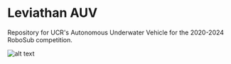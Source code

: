 # Leviathan AUV

Repository for UCR's Autonomous Underwater Vehicle for the 2020-2024 RoboSub competition.

![alt text](https://github.com/robosub-ucr/unnamedAUV/blob/master/seaturtleAUV%20CAD.png)

